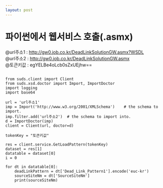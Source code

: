 ```yaml
---
layout: post
---
```

# 파이썬에서 웹서비스 호출(.asmx)



@url주소1 : http://gw0.job.co.kr/DeadLinkSolutionGW.asmx?WSDL  
@url주소2 : http://gw0.job.co.kr/DeadLinkSolutionGW.asmx  
@토큰키값 : egYELBe4oLcb0sZxUEjhw==


```no-highlight

from suds.client import Client
from suds.xsd.doctor import Import, ImportDoctor
import logging
import base64

url = 'url주소1'
imp = Import('http://www.w3.org/2001/XMLSchema')    # the schema to import.
imp.filter.add('url주소2')  # the schema to import into.
d = ImportDoctor(imp)
client = Client(url, doctor=d)

tokenKey = "토큰키값"

res = client.service.GetLoadPattern(tokenKey)
dataset = res[1]
datatable = dataset[0]
i = 0

for dt in datatable[0]:
	deadLinkPattern = dt['Dead_Link_Pattern1'].encode('euc-kr')
	sourceSiteNm = dt['SourceSiteNm']
	print(sourceSiteNm)


```
